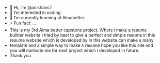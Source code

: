 - 👋 Hi, I’m @anishans7
- 👀 I’m interested in coding 
- 🌱 I’m currently learning at Almabetter...
- ⚡ Fun fact: ...
- This is my 3rd Alma better capstone project. Where i  make a resume builder website i tried by best to give a perfect and simple resume in this resume website which is developed by in this website  can make a many
- template and a simple way to make a resume hope you like this site and you will motivate me for next project which i developed in future.
- Thank you 

<!---
anishans7/anishans7 is a ✨ special ✨ repository because its `README.md` (this file) appears on your GitHub profile.
You can click the Preview link to take a look at your changes.
--->
